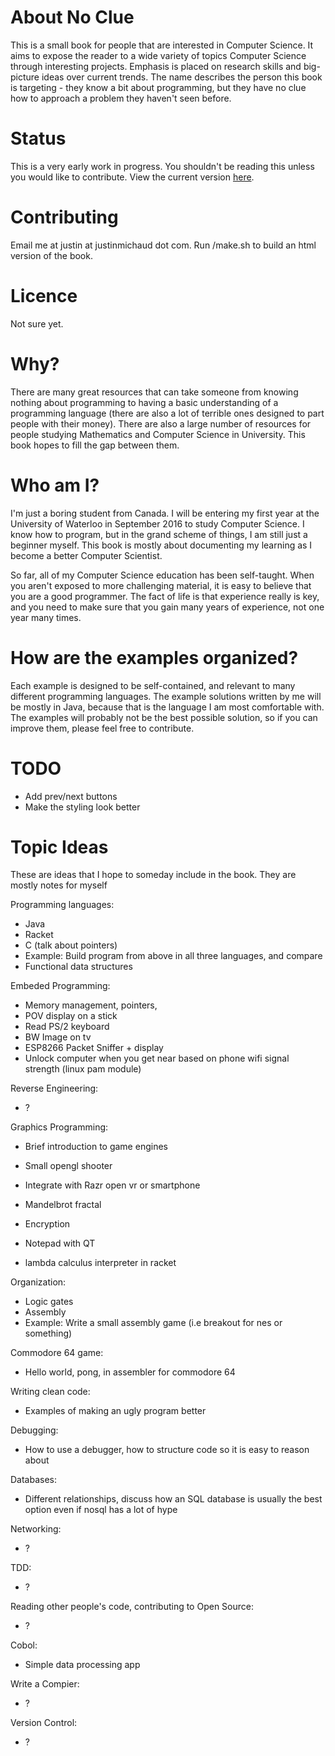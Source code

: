 # About No Clue

This is a small book for people that are interested in Computer Science. It aims to expose the reader to a wide variety of topics Computer Science through interesting projects. Emphasis is placed on research skills and big-picture ideas over current trends. The name describes the person this book is targeting - they know a bit about programming, but they have no clue how to approach a problem they haven't seen before.

# Status

This is a very early work in progress. You shouldn't be reading this unless you would like to contribute. View the current version [here](http://github.justinmichaud.com/noclue/index.html). 

# Contributing

Email me at justin at justinmichaud dot com. Run /make.sh to build an html version of the book.

# Licence

Not sure yet.

# Why?

There are many great resources that can take someone from knowing nothing about programming to having a basic understanding of a programming language (there are also a lot of terrible ones designed to part people with their money). There are also a large number of resources for people studying Mathematics and Computer Science in University. This book hopes to fill the gap between them. 

# Who am I?

I'm just a boring student from Canada. I will be entering my first year at the University of Waterloo in September 2016 to study Computer Science. I know how to program, but in the grand scheme of things, I am still just a beginner myself. This book is mostly about documenting my learning as I become a better Computer Scientist. 

So far, all of my Computer Science education has been self-taught. When you aren't exposed to more challenging material, it is easy to believe that you are a good programmer. The fact of life is that experience really is key, and you need to make sure that you gain many years of experience, not one year many times.

# How are the examples organized?

Each example is designed to be self-contained, and relevant to many different programming languages. The example solutions written by me will be mostly in Java, because that is the language I am most comfortable with. The examples will probably not be the best possible solution, so if you can improve them, please feel free to contribute.

# TODO

- Add prev/next buttons
- Make the styling look better

# Topic Ideas

These are ideas that I hope to someday include in the book. They are mostly notes for myself

Programming languages:
- Java
- Racket
- C (talk about pointers)
- Example: Build program from above in all three languages, and compare
- Functional data structures

Embeded Programming:
- Memory management, pointers, 
- POV display on a stick
- Read PS/2 keyboard
- BW Image on tv
- ESP8266 Packet Sniffer + display
- Unlock computer when you get near based on phone wifi signal strength (linux pam module)

Reverse Engineering:
- ?

Graphics Programming:
- Brief introduction to game engines
- Small opengl shooter
- Integrate with Razr open vr or smartphone
- Mandelbrot fractal

- Encryption

- Notepad with QT

- lambda calculus interpreter in racket

Organization:
- Logic gates
- Assembly
- Example: Write a small assembly game (i.e breakout for nes or something)

Commodore 64 game:
- Hello world, pong, in assembler for commodore 64

Writing clean code:
- Examples of making an ugly program better

Debugging:
- How to use a debugger, how to structure code so it is easy to reason about

Databases:
- Different relationships, discuss how an SQL database is usually the best option even if nosql has a lot of hype

Networking:
- ?

TDD:
- ?

Reading other people's code, contributing to Open Source:
- ?

Cobol:
- Simple data processing app

Write a Compier:
- ?

Version Control:
- ?


